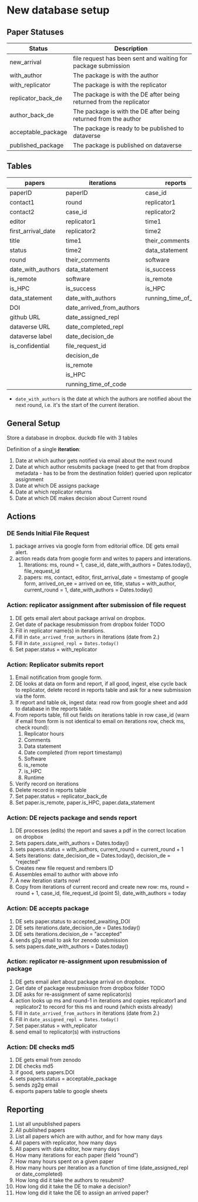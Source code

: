 # New database setup

## Paper Statuses

Status             | Description
---------          |--------------
new_arrival        | file request has been sent and waiting for package submission
with_author        | The package is with the author
with_replicator    | The package is with the replicator
replicator_back_de | The package is with the DE after being returned from the replicator
author_back_de     | The package is with the DE after being returned from the author
acceptable_package | The package is ready to be published to dataverse
published_package  | The package is published on dataverse


## Tables

papers             | iterations           | reports
---------          |--------------        |---------
paperID            | paperID              | case_id
contact1           | round                | replicator1
contact2           | case_id              | replicator2
editor             | replicator1          | time1
first_arrival_date | replicator2          | time2
title              | time1                | their_comments
status             | time2                | data_statement
round              | their_comments       | software
date_with_authors  | data_statement       | is_success
is_remote          | software             | is_remote
is_HPC             | is_success           | is_HPC
data_statement     | date_with_authors    | running_time_of_code
DOI                | date_arrived_from_authors         | 
 github URL       | date_assigned_repl        | 
 dataverse URL    | date_completed_repl       | 
 dataverse label  | date_decision_de     | 
  is_confidential | file_request_id      | 
                  | decision_de          | 
                  | is_remote            | 
                  | is_HPC               | 
                  | running_time_of_code | 



* `date_with_authors` is the date at which the authors are notified about the next round, i.e. it's the start of the current iteration.

## General Setup

Store a database in dropbox. duckdb file with 3 tables

Definition of a single **iteration**:

1. Date at which author gets notified via email about the next round
2. Date at which author resubmits package (need to get that from dropbox metadata - has to be from the destination folder) queried upon replicator assignment
3. Date at which DE assigns package
4. Date at which replicator returns
5. Date at which DE makes decision about Current round

## Actions

### DE Sends Initial File Request

1. package arrives via google form from editorial office. DE gets email alert.
2. action reads data from google form and writes to papers and interations.
   1. Iterations: ms, round = 1, case_id, date_with_authors = Dates.today(), file_request_id
   2. papers: ms, contact, editor, first_arrival_date = timestamp of google form, arrived_on_ee = arrived on ee, title, status = with_author, current_round = 1, date_with_authors = Dates.today()


### Action: replicator assignment after submission of file request

1. DE gets email alert about package arrival on dropbox.
2. Get date of package resubmission from dropbox folder TODO
3. Fill in replicator name(s) in iterations.
4. Fill in `date_arrived_from_authors` in iterations (date from 2.)
5. Fill in `date_assigned_repl = Dates.today()`
6. Set  paper.status = with_replicator


### Action: Replicator submits report

1. Email notification from google form.
2. DE looks at data on form and report, if all good, ingest, else cycle back to replicator, delete record in reports table and ask for a new submission via the form.
3. If report and table ok, ingest data: read row from google sheet and add to database in the reports table. 
4. From reports table, fill out fields on iterations table in row case_id (warn if email from form is not identical to email on iterations row, check ms, check round):
    1. Replicator hours
    2. Comments
    3. Data statement
    4. Date completed (from report timestamp)
    5. Software
    6. is_remote
    7. is_HPC
    8. Runtime 
5. Verify record on iterations
6. Delete record in reports table
7. Set paper.status = replicator_back_de
8. Set paper.is_remote, paper.is_HPC, paper.data_statement


### Action: DE rejects package and sends report

1. DE processes (edits) the report and saves a pdf in the correct location on dropbox
2. Sets papers.date_with_authors = Dates.today()
3. sets papers.status = with_authors, current_round = current_round + 1
4. Sets iterations: date_decision_de  = Dates.today(), decision_de = "rejected" 
5. Creates new file request and rembers ID 
6. Assembles email to author with above info
7. A new iteration starts now!
8. Copy from iterations of current record and create new row: ms, round = round + 1, case_id, file_request_id (point 5), date_with_authors = today


### Action: DE accepts package

1. DE sets paper.status to accepted_awaiting_DOI
2. DE sets iterations.date_decision_de = Dates.today()
3. DE sets iterations.decision_de = "accepted"
4. sends g2g email to ask for zenodo submission
5. sets papers.date_with_authors = Dates.today()

### Action: replicator re-assignment upon resubmission of package

1. DE gets email alert about package arrival on dropbox.
2. Get date of package resubmission from dropbox folder TODO
3. DE asks for re-assignment of same replicator(s)
4. action looks up ms and round-1 in iterations and copies replicator1 and replicator2 to record for this ms and round (which exists already) 
5. Fill in `date_arrived_from_authors` in iterations (date from 2.)
6. Fill in `date_assigned_repl = Dates.today()`
7. Set paper.status = with_replicator
8. send email to replicator(s) with instructions


### Action: DE checks md5 

1. DE gets email from zenodo
2. DE checks md5
3. if good, sets papers.DOI  
4. sets papers.status = acceptable_package
5. sends zg2g email
6. exports papers table to google sheets


## Reporting

1. List all unpublished papers
2. All published papers
3. List all papers which are with author, and for how many days
4. All papers with replicator, how many days
5. All papers with data editor, how many days
6. How many iterations for each paper (field “round”)
7. How many hours spent on a given paper
8. How many hours per iteration as a function of time (date_assigned_repl or date_completed)
9. How long did it take the authors to resubmit?
10. How long did it take the DE to make a decision?
11. How long did it take the DE to assign an arrived paper?